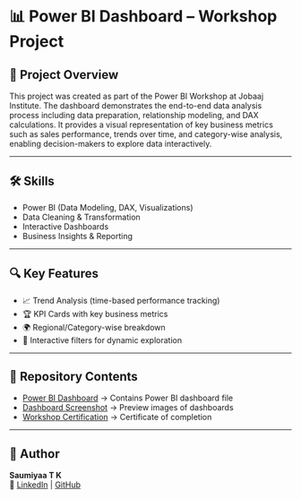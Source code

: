 # 📊 Power BI Dashboard – Workshop Project

## 📑 Project Overview
This project was created as part of the Power BI Workshop at Jobaaj Institute. The dashboard demonstrates the end-to-end data analysis process including data preparation, relationship modeling, and DAX calculations. It provides a visual representation of key business metrics such as sales performance, trends over time, and category-wise analysis, enabling decision-makers to explore data interactively.

---

## 🛠️ Skills
- Power BI (Data Modeling, DAX, Visualizations)
- Data Cleaning & Transformation
- Interactive Dashboards
- Business Insights & Reporting

---

## 🔍 Key Features
- 📈 Trend Analysis (time-based performance tracking)  
- 🏆 KPI Cards with key business metrics  
- 🌍 Regional/Category-wise breakdown  
- 🔄 Interactive filters for dynamic exploration

---

## 📂 Repository Contents

- [Power BI Dashboard](dashboards/) → Contains Power BI dashboard file
- [Dashboard Screenshot](screenshots/) → Preview images of dashboards
- [Workshop Certification](certifications/) → Certificate of completion


---

## 👤 Author
**Saumiyaa T K**  
🔗 [LinkedIn](https://www.linkedin.com/in/saumiyaa-t-k) | [GitHub](https://github.com/SaumiyaaTK)

